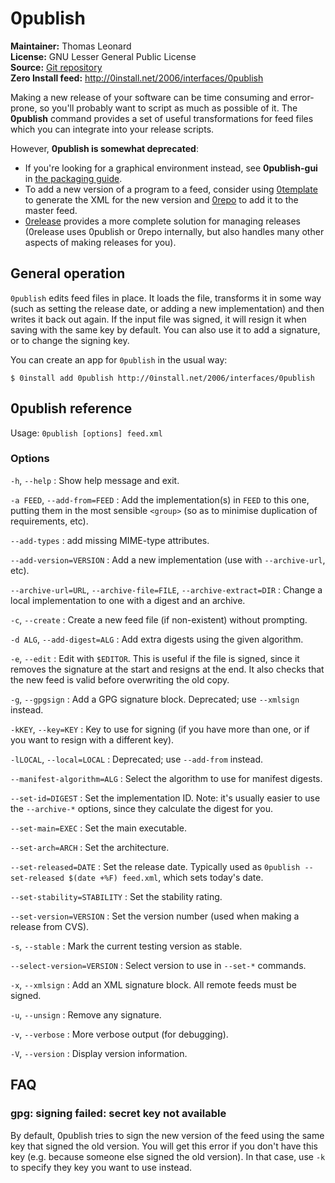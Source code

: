 # 0publish

**Maintainer:** Thomas Leonard  
**License:** GNU Lesser General Public License  
**Source:** [Git repository](https://github.com/0install/0publish)  
**Zero Install feed:** <http://0install.net/2006/interfaces/0publish>

Making a new release of your software can be time consuming and error-prone, so you'll probably want to script as much as possible of it. The **0publish** command provides a set of useful transformations for feed files which you can integrate into your release scripts.

However, **0publish is somewhat deprecated**:

- If you're looking for a graphical environment instead, see **0publish-gui** in [the packaging guide](../packaging/guide-gui.md).
- To add a new version of a program to a feed, consider using [0template](0template.md) to generate the XML for the new version and [0repo](0repo.md) to add it to the master feed.
- [0release](0release/index.md) provides a more complete solution for managing releases (0release uses 0publish or 0repo internally, but also handles many other aspects of making releases for you).

## General operation

`0publish` edits feed files in place. It loads the file, transforms it in some way (such as setting the release date, or adding a new implementation) and then writes it back out again. If the input file was signed, it will resign it when saving with the same key by default. You can also use it to add a signature, or to change the signing key.

You can create an app for `0publish` in the usual way:

```shell
$ 0install add 0publish http://0install.net/2006/interfaces/0publish
```

## 0publish reference

Usage: `0publish [options] feed.xml`

### Options

`-h`, `--help`
: Show help message and exit.

`-a FEED`, `--add-from=FEED`
: Add the implementation(s) in `FEED` to this one, putting them in the most sensible `<group>` (so as to minimise duplication of requirements, etc).

`--add-types`
: add missing MIME-type attributes.

`--add-version=VERSION`
: Add a new implementation (use with `--archive-url`, etc).

`--archive-url=URL`, `--archive-file=FILE`, `--archive-extract=DIR`
: Change a local implementation to one with a digest and an archive.

`-c`, `--create`
: Create a new feed file (if non-existent) without prompting.

`-d ALG`, `--add-digest=ALG`
: Add extra digests using the given algorithm.

`-e`, `--edit`
: Edit with `$EDITOR`. This is useful if the file is signed, since it removes the signature at the start and resigns at the end. It also checks that the new feed is valid before overwriting the old copy.

`-g`, `--gpgsign`
: Add a GPG signature block. Deprecated; use `--xmlsign` instead.

`-kKEY`, `--key=KEY`
: Key to use for signing (if you have more than one, or if you want to resign with a different key).

`-lLOCAL`, `--local=LOCAL`
: Deprecated; use `--add-from` instead.

`--manifest-algorithm=ALG`
: Select the algorithm to use for manifest digests.

`--set-id=DIGEST`
: Set the implementation ID. Note: it's usually easier to use the `--archive-*` options, since they calculate the digest for you.

`--set-main=EXEC`
: Set the main executable.

`--set-arch=ARCH`
: Set the architecture.

`--set-released=DATE`
: Set the release date. Typically used as `0publish --set-released $(date +%F) feed.xml`, which sets today's date.

`--set-stability=STABILITY`
: Set the stability rating.

`--set-version=VERSION`
: Set the version number (used when making a release from CVS).

`-s`, `--stable`
: Mark the current testing version as stable.

`--select-version=VERSION`
: Select version to use in `--set-*` commands.

`-x`, `--xmlsign`
: Add an XML signature block. All remote feeds must be signed.

`-u`, `--unsign`
: Remove any signature.

`-v`, `--verbose`
: More verbose output (for debugging).

`-V`, `--version`
: Display version information.

## FAQ

### gpg: signing failed: secret key not available

By default, 0publish tries to sign the new version of the feed using the same key that signed the old version. You will get this error if you don't have this key (e.g. because someone else signed the old version). In that case, use `-k` to specify they key you want to use instead.
